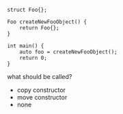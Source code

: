 ```
struct Foo{};

Foo createNewFooObject() {
    return Foo{};
}

int main() {
    auto foo = createNewFooObject();
    return 0;
}
```
what should be called?
- copy constructor
- move constructor
- none
